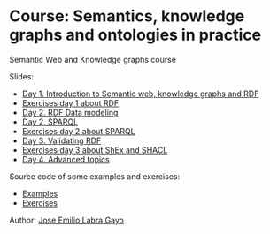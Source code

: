 # Course: Semantics, knowledge graphs and ontologies in practice

Semantic Web and Knowledge graphs course

Slides:

- [Day 1. Introduction to Semantic web, knowledge graphs and RDF](https://github.com/cursosLabra/semWebKGs/raw/main/slides/10_Introduction.pdf)
- [Exercises day 1 about RDF](https://github.com/cursosLabra/semWebKGs/raw/main/slides/15_Exercises_RDF.pdf)
- [Day 2. RDF Data modeling](https://github.com/cursosLabra/semWebKGs/raw/main/slides/15_RDFDataModeling.pdf)
- [Day 2. SPARQL](https://github.com/cursosLabra/semWebKGs/raw/main/slides/20_SPARQL.pdf)
- [Exercises day 2 about SPARQL](https://github.com/cursosLabra/semWebKGs/raw/main/slides/25_Exercises_SPARQL.pdf)
- [Day 3. Validating RDF](https://github.com/cursosLabra/semWebKGs/raw/main/slides/30_ValidatingRDF.pdf)
- [Exercises day 3 about ShEx and SHACL](https://github.com/cursosLabra/semWebKGs/raw/main/slides/35_Exercises_ShExSHACL.pdf)
- [Day 4. Advanced topics](https://github.com/cursosLabra/semWebKGs/raw/main/slides/40_AdvancedTopics.pdf)

Source code of some examples and exercises:
- [Examples](https://github.com/cursosLabra/semWebKGs/tree/main/examples)
- [Exercises](https://github.com/cursosLabra/semWebKGs/tree/main/exercises)

Author: [Jose Emilio Labra Gayo](http://labra.weso.es)
